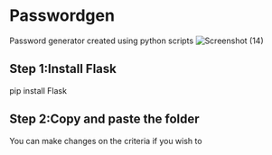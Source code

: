 # Passwordgen
Password generator created using python scripts
![Screenshot (14)](https://github.com/user-attachments/assets/80e6652f-d075-4e59-833f-61315df33e57)
## Step 1:Install Flask
   pip install Flask

## Step 2:Copy and paste the folder
  You can make changes on the criteria if you wish to

